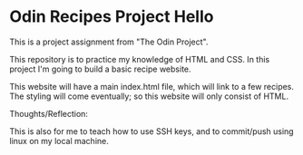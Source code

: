 # Odin Recipes Project Hello

This is a project assignment from "The Odin Project".

This repository is to practice my knowledge of HTML and CSS. In this project I'm going to build a basic recipe website.

This website will have a main index.html file, which will link to a few recipes. The styling will come eventually; so this website will only consist of HTML.

Thoughts/Reflection:

This is also for me to teach how to use SSH keys, and to commit/push using linux on my local machine.
